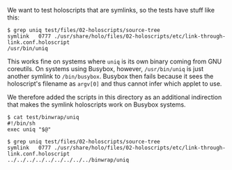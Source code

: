 We want to test holoscripts that are symlinks, so the tests have stuff like this:

```
$ grep uniq test/files/02-holoscripts/source-tree
symlink   0777 ./usr/share/holo/files/02-holoscripts/etc/link-through-link.conf.holoscript
/usr/bin/uniq
```

This works fine on systems where `uniq` is its own binary coming from GNU
coreutils. On systems using Busybox, however, `/usr/bin/uniq` is just another
symlink to `/bin/busybox`. Busybox then fails because it sees the holoscript's
filename as `argv[0]` and thus cannot infer which applet to use.

We therefore added the scripts in this directory as an additional indirection
that makes the symlink holoscripts work on Busybox systems.

```
$ cat test/binwrap/uniq
#!/bin/sh
exec uniq "$@"

$ grep uniq test/files/02-holoscripts/source-tree
symlink   0777 ./usr/share/holo/files/02-holoscripts/etc/link-through-link.conf.holoscript
../../../../../../../../../binwrap/uniq
```
